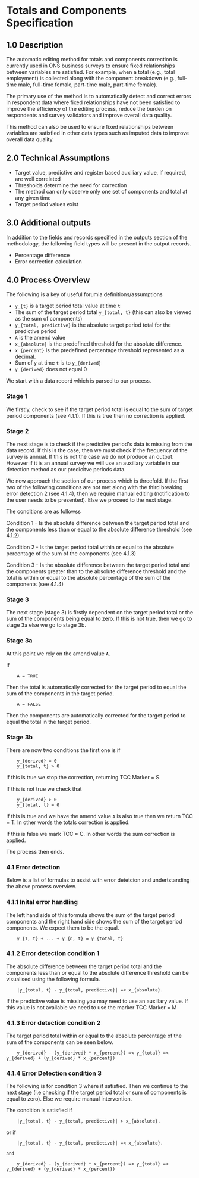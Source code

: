 # Totals and Components Specification

## 1.0 Description

The automatic editing method for totals and components correction is currently used in ONS business surveys to ensure fixed relationships between variables are satisfied. For example, when a total (e.g., total employment) is collected along with the component breakdown (e.g., full-time male, full-time female, part-time male, part-time female).

The primary use of the method is to automatically detect and correct errors in respondent data where fixed relationships have not been satisfied to improve the efficiency of the editing process, reduce the burden on respondents and survey validators and improve overall data quality.

This method can also be used to ensure fixed relationships between variables are satisfied in other data types such as imputed data to improve overall data quality.

## 2.0 Technical Assumptions

* Target value, predictive and register based auxiliary value, if required, are well correlated
* Thresholds determine the need for correction
* The method can only observe only one set of components and total at any given time
* Target period values exist

## 3.0 Additional outputs

In addition to the fields and records specified in the outputs section of the methodology, the following field types will be present in the output records.

* Percentage difference
* Error correction calculation

## 4.0 Process Overview

The following is a key of useful forumla definitions/assumptions

* `y_{t}` is a target period total value at time `t`
* The sum of the target period total `y_{total, t}` (this can also be viewed as the sum of components)
* `y_{total, predictive}` is the absolute target period total for the predictive period
* `A` is the amend value
* `x_{absolute}` is the predefined threshold for the absolute difference.
* `x_{percent}` is the predefined percentage threshold represented as a decimal.
* Sum of `y` at time `t` is to `y_{derived}`
* `y_{derived}` does not equal 0

We start with a data record which is parsed to our process.

### Stage 1

We firstly, check to see if the target period total is equal to the sum of target period components (see 4.1.1). If this is true then no correction is applied.

### Stage 2 

The next stage is to check if the predictive period's data is missing from the data record. If this is the case, then we must check if the frequency of the survey is annual. If this is not the case we do not produce an output. However if it is an annual survey we will use an auxillary variable in our detection method as our predicitve periods data.

We now approach the section of our process which is threefold. If the first two of the following conditions are not met along with the third breaking error detection 2 (see 4.1.4), then we require manual editing (notification to the user needs to be presented). Else we proceed to the next stage.

The conditions are as followss

Condition 1 - Is the absolute difference between the target period total and the components less than or equal to the absolute difference threshold (see 4.1.2).

Condition 2 - Is the target period total within or equal to the absolute percentage of the sum of the components (see 4.1.3)

Condition 3 - Is the absolute difference between the target period total and the components greater than to the absolute difference threshold and the total is within or equal to the absolute percentage of the sum of the components (see 4.1.4)
### Stage 3

The next stage (stage 3) is firstly dependent on the target period total or the sum of the components being equal to zero. If this is not true, then we go to stage 3a else we go to stage 3b.

### Stage 3a

At this point we rely on the amend value `A`.

If 

```
    A = TRUE
```

Then the total is automatically corrected for the target period to equal the sum of the components in the target period.

```
    A = FALSE 
```

Then the components are automatically corrected for the target period to equal the total in the target period.

### Stage 3b

There are now two conditions the first one is if

```
    y_{derived} = 0
    y_{total, t} > 0 
```
If this is true we stop the correction, returning TCC Marker = S.

If this is not true we check that 

```
    y_{derived} > 0
    y_{total, t} = 0 
```

If this is true and we have the amend value `A` is also true then we return TCC = T. In other words the totals correction is applied.

If this is false we mark TCC = C. In other words the sum correction is applied.

The process then ends.

### 4.1 Error detection

Below is a list of formulas to assist with error detetcion and undertstanding the above process overview.

### 4.1.1 Inital error handling 

The left hand side of this formula shows the sum of the target period components and the right hand side shows the sum of the target period components. We expect them to be the equal.

```
    y_{1, t} + ... + y_{n, t} = y_{total, t}
```

### 4.1.2 Error detection condition 1

The absolute difference between the target period total and the components less than or equal to the absolute difference threshold can be visualised using the following formula. 

```
    |y_{total, t} - y_{total, predictive}| =< x_{absolute}.
```
If the predicitve value is missing you may need to use an auxillary value. If this value is not available we need to use the marker TCC Marker = M

### 4.1.3 Error detection condition 2

The target period total within or equal to the absolute percentage of the sum of the components can be seen below.

```
    y_{derived} - (y_{derived} * x_{percent}) =< y_{total} =< y_{derived} + (y_{derived} * x_{percent})
```

### 4.1.4 Error Detection condition 3

The following is for condition 3  where if satisfied. Then we continue to the next stage (i.e checking if the target period total or sum of components is  equal to zero). Else we require manual intervention.

The condition is satisfied if 

```
    |y_{total, t} - y_{total, predictive}| > x_{absolute}.
```

or if

```
    |y_{total, t} - y_{total, predictive}| =< x_{absolute}.
```

    and 
```
    y_{derived} - (y_{derived} * x_{percent}) =< y_{total} =< y_{derived} + (y_{derived} * x_{percent})
```
